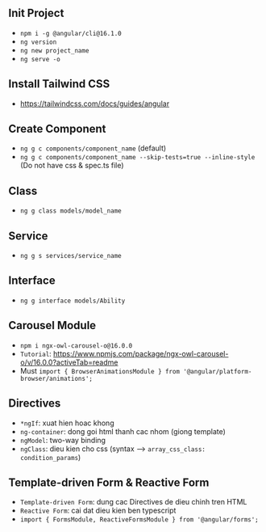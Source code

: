 ## Init Project
- `npm i -g @angular/cli@16.1.0`
- `ng version`
- `ng new project_name`
- `ng serve -o`

## Install Tailwind CSS
- https://tailwindcss.com/docs/guides/angular

## Create Component
- `ng g c components/component_name` (default)
- `ng g c components/component_name --skip-tests=true --inline-style` (Do not have css & spec.ts file)

## Class
- `ng g class models/model_name`

## Service
- `ng g s services/service_name`

## Interface
- `ng g interface models/Ability`

## Carousel Module
- `npm i ngx-owl-carousel-o@16.0.0`
- `Tutorial`: https://www.npmjs.com/package/ngx-owl-carousel-o/v/16.0.0?activeTab=readme
- Must `import { BrowserAnimationsModule } from '@angular/platform-browser/animations';`

## Directives
- `*ngIf`: xuat hien hoac khong
- `ng-container`: dong goi html thanh cac nhom (giong template)
- `ngModel`: two-way binding
- `ngClass`: dieu kien cho css (syntax --> `array_css_class: condition_params`)

## Template-driven Form & Reactive Form
- `Template-driven Form`: dung cac Directives de dieu chinh tren HTML
- `Reactive Form`: cai dat dieu kien ben typescript
- `import { FormsModule, ReactiveFormsModule } from '@angular/forms';`

